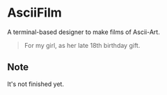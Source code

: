 # AsciiFilm

A terminal-based designer to make films of Ascii-Art.

> For my girl, as her late 18th birthday gift.

## Note

It's not finished yet.
